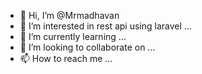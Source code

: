 - 👋 Hi, I’m @Mrmadhavan
- 👀 I’m interested in rest api using laravel ...
- 🌱 I’m currently learning ...
- 💞️ I’m looking to collaborate on ...
- 📫 How to reach me ...

<!---
Mrmadhavan/Mrmadhavan is a ✨ special ✨ repository because its `README.md` (this file) appears on your GitHub profile.
You can click the Preview link to take a look at your changes.
--->
